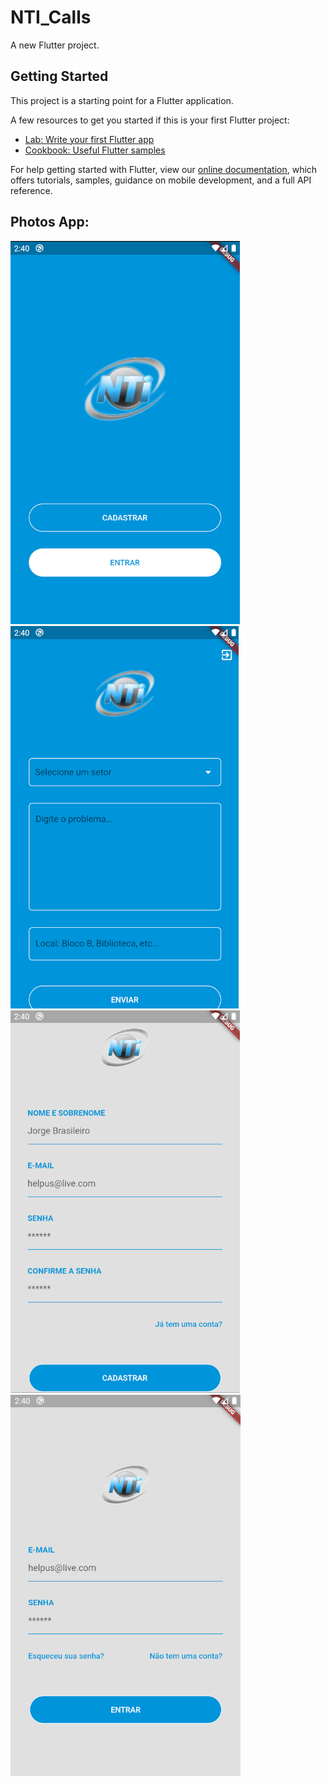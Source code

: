 # NTI_Calls

A new Flutter project.

## Getting Started

This project is a starting point for a Flutter application.

A few resources to get you started if this is your first Flutter project:

- [Lab: Write your first Flutter app](https://flutter.dev/docs/get-started/codelab)
- [Cookbook: Useful Flutter samples](https://flutter.dev/docs/cookbook)

For help getting started with Flutter, view our
[online documentation](https://flutter.dev/docs), which offers tutorials,
samples, guidance on mobile development, and a full API reference.

## Photos App:
![Screen 01](screenshots-screens/01.png)
![Screen 02](screenshots-screens/02.png)
![Screen 03](screenshots-screens/03.png)
![Screen 04](screenshots-screens/04.png)
